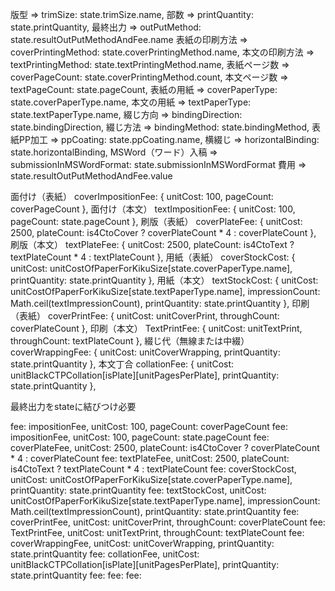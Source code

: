 版型  => trimSize: state.trimSize.name,
部数  => printQuantity: state.printQuantity,
最終出力  => outPutMethod: state.resultOutPutMethodAndFee.name
表紙の印刷方法  => coverPrintingMethod: state.coverPrintingMethod.name,
本文の印刷方法  => textPrintingMethod: state.textPrintingMethod.name,
表紙ページ数  => coverPageCount: state.coverPrintingMethod.count,
本文ページ数  => textPageCount: state.pageCount,
表紙の用紙  => coverPaperType: state.coverPaperType.name,
本文の用紙  => textPaperType: state.textPaperType.name,
綴じ方向  => bindingDirection: state.bindingDirection,
綴じ方法  => bindingMethod: state.bindingMethod,
表紙PP加工  => ppCoating: state.ppCoating.name,
横綴じ  => horizontalBinding: state.horizontalBinding,
MSWord（ワード）入稿  => submissionInMSWordFormat: state.submissionInMSWordFormat
費用  => state.resultOutPutMethodAndFee.value


面付け（表紙）
coverImpositionFee: { unitCost: 100, pageCount: coverPageCount },
面付け（本文）
textImpositionFee: { unitCost: 100, pageCount: state.pageCount },
刷版（表紙）
coverPlateFee: { unitCost: 2500, plateCount: is4CtoCover ? coverPlateCount * 4 : coverPlateCount },
刷版（本文）
textPlateFee: { unitCost: 2500, plateCount: is4CtoText ? textPlateCount * 4 : textPlateCount },
用紙（表紙）
coverStockCost: { unitCost: unitCostOfPaperForKikuSize[state.coverPaperType.name], printQuantity: state.printQuantity },
用紙（本文）
textStockCost: { unitCost: unitCostOfPaperForKikuSize[state.textPaperType.name], impressionCount: Math.ceil(textImpressionCount), printQuantity: state.printQuantity },
印刷（表紙）
coverPrintFee: { unitCost: unitCoverPrint, throughCount: coverPlateCount },
印刷（本文）
TextPrintFee: { unitCost: unitTextPrint, throughCount: textPlateCount },
綴じ代（無線または中綴）
coverWrappingFee: { unitCost: unitCoverWrapping, printQuantity: state.printQuantity },
本文丁合
collationFee: { unitCost: unitBlackCTPCollation[isPlate][unitPagesPerPlate], printQuantity: state.printQuantity },






最終出力をstateに結びつけ必要

fee: impositionFee, unitCost: 100, pageCount: coverPageCount
fee: impositionFee, unitCost: 100, pageCount: state.pageCount
fee: coverPlateFee, unitCost: 2500, plateCount: is4CtoCover ? coverPlateCount * 4 : coverPlateCount
fee: textPlateFee, unitCost: 2500, plateCount: is4CtoText ? textPlateCount * 4 : textPlateCount
fee: coverStockCost, unitCost: unitCostOfPaperForKikuSize[state.coverPaperType.name], printQuantity: state.printQuantity
fee: textStockCost, unitCost: unitCostOfPaperForKikuSize[state.textPaperType.name], impressionCount: Math.ceil(textImpressionCount), printQuantity: state.printQuantity
fee: coverPrintFee, unitCost: unitCoverPrint, throughCount: coverPlateCount
fee: TextPrintFee, unitCost: unitTextPrint, throughCount: textPlateCount
fee: coverWrappingFee, unitCost: unitCoverWrapping, printQuantity: state.printQuantity
fee: collationFee, unitCost: unitBlackCTPCollation[isPlate][unitPagesPerPlate], printQuantity: state.printQuantity
fee: 
fee: 
fee: 